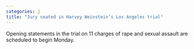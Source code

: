 ```yaml
---
categories: j
title: "Jury seated in Harvey Weinstein’s Los Angeles trial"
---
```

Opening statements in the trial on 11 charges of rape and sexual assault are scheduled to begin Monday.